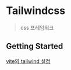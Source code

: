 # Tailwindcss
> css 프레임워크
## Getting Started
[vite의 tailwind 설정](https://tailwindcss.com/docs/guides/vite)


